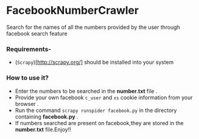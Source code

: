# FacebookNumberCrawler
Search for the names of all the numbers provided by the user through facebook search feature

### **Requirements**-
* (` Scrapy `)[http://scrapy.org/] should be installed into your system

### **How to use it?**
* Enter the numbers to be searched in the __number.txt__ file .
* Provide your own facebook `c_user` and `xs` cookie information from your browser .
* Run the command `scrapy runspider facebook.py` in the directory containing __facebook.py__ .
* If numbers searched are present on facebook,they are stored in the **number.txt** file.Enjoy!!



